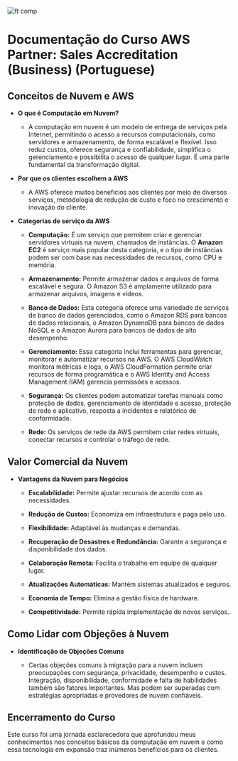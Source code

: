 ![ft comp](https://s3.sa-east-1.amazonaws.com/remotar-assets-prod/company-profile-covers/cl7god9gt00lx04wg4p2a93zt.jpg)

# Documentação do Curso AWS Partner: Sales Accreditation (Business) (Portuguese)

## Conceitos de Nuvem e AWS

- **O que é Computação em Nuvem?**
  - A computação em nuvem é um modelo de entrega de serviços pela Internet, permitindo o acesso a recursos computacionais, como servidores e armazenamento, de forma escalável e flexível. Isso reduz custos, oferece segurança e confiabilidade, simplifica o gerenciamento e possibilita o acesso de qualquer lugar. É uma parte fundamental da transformação digital.
  
- **Por que os clientes escolhem a AWS**
  - A AWS oferece muitos benefícios aos clientes por meio de diversos serviços, metodologia de redução de custo e foco no crescimento e inovação do cliente. 

- **Categorias de serviço da AWS** 
  - **Computação:**
  É um serviço que permitem criar e gerenciar servidores virtuais na nuvem, chamados de instâncias. O **Amazon EC2** é serviço mais popular desta categoria, e o tipo de instâncias podem ser com base nas necessidades de recursos, como CPU e memória.

  - **Armazenamento:**
  Permite armazenar dados e arquivos de forma escalável e segura. O Amazon S3 é amplamente utilizado para armazenar arquivos, imagens e vídeos. 

  - **Banco de Dados:**
  Esta categoria oferece uma variedade de serviços de banco de dados gerenciados, como o Amazon RDS para bancos de dados relacionais, o Amazon DynamoDB para bancos de dados NoSQL e o Amazon Aurora para bancos de dados de alto desempenho.

  - **Gerenciamento:**
  Essa categoria inclui ferramentas para gerenciar, monitorar e automatizar recursos na AWS. O AWS CloudWatch monitora métricas e logs, o AWS CloudFormation permite criar recursos de forma programática e o AWS Identity and Access Management (IAM) gerencia permissões e acessos.

  - **Segurança:**
  Os clientes podem automatizar tarefas manuais como proteção de dados, gerenciamento de identidade e acesso, proteção de rede e aplicativo, resposta a incidentes e relatórios de conformidade.

  - **Rede:**
  Os serviços de rede da AWS permitem criar redes virtuais, conectar recursos e controlar o tráfego de rede.
  
## Valor Comercial da Nuvem

- **Vantagens da Nuvem para Negócios**

  - **Escalabilidade:** Permite ajustar recursos de acordo com as necessidades.

  - **Redução de Custos:** Economiza em infraestrutura e paga pelo uso.

  - **Flexibilidade:** Adaptável às mudanças e demandas.

  - **Recuperação de Desastres e Redundância:** Garante a segurança e disponibilidade dos dados.

  - **Colaboração Remota:** Facilita o trabalho em equipe de qualquer lugar.

  - **Atualizações Automáticas:** Mantém sistemas atualizados e seguros.

  - **Economia de Tempo:** Elimina a gestão física de hardware.

  - **Competitividade:** Permite rápida implementação de novos serviços..  

## Como Lidar com Objeções à Nuvem

- **Identificação de Objeções Comuns**

  - Certas objeções comuns à migração para a nuvem incluem preocupações com segurança, privacidade, desempenho e custos. Integração, disponibilidade, conformidade e falta de habilidades também são fatores importantes. Mas podem ser superadas com estratégias apropriadas e provedores de nuvem confiáveis.
  
## Encerramento do Curso

Este curso foi uma jornada esclarecedora que aprofundou meus conhecimentos nos conceitos básicos da computação em nuvem e como essa tecnologia em expansão traz inúmeros benefícios para os clientes.
